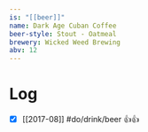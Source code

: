 ```yaml
---
is: "[[beer]]"
name: Dark Age Cuban Coffee
beer-style: Stout - Oatmeal
brewery: Wicked Weed Brewing
abv: 12
---
```

# Log
- [x] [[2017-08]] #do/drink/beer 👍👍
